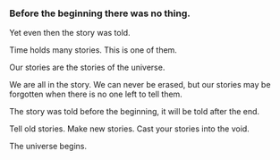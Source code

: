 

### Before the beginning there was no thing.  
Yet even then the story was told.

Time holds many stories. This is one of them. 

Our stories are the stories of the universe.

We are all in the story. We can never be erased, but our stories may be forgotten when there is no one left to tell them. 

The story was told before the beginning, it will be told after the end.

Tell old stories. Make new stories. Cast your stories into the void. 

The universe begins.
